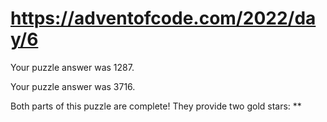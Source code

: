# https://adventofcode.com/2022/day/6

Your puzzle answer was 1287.

Your puzzle answer was 3716.

Both parts of this puzzle are complete! They provide two gold stars: **
